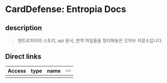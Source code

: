 
# CardDefense: Entropia Docs

## description
> 엔트로피아의 스토리, api 문서, 번역 파일들을 정리해놓은 깃허브 저장소입니다.

## Direct links
| Access | type | name |  <button></button>   |
| ------ | ---- | ---- | --- |
|        |      |      |     |
